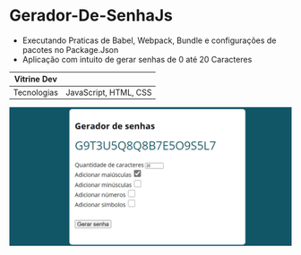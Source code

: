 # Gerador-De-SenhaJs

- Executando Praticas de Babel, Webpack, Bundle e configurações de pacotes no Package.Json
- Aplicação com intuito de gerar senhas de 0 até 20 Caracteres

| Vitrine Dev |                       | 
| ----------- | --------------------- | 
| Tecnologias | JavaScript, HTML, CSS |

![](https://raw.githubusercontent.com/Brunonavarrooficial/Gerador-De-SenhaJs/main/geradordesenhas/src/assets/img/geraSenha.gif)
